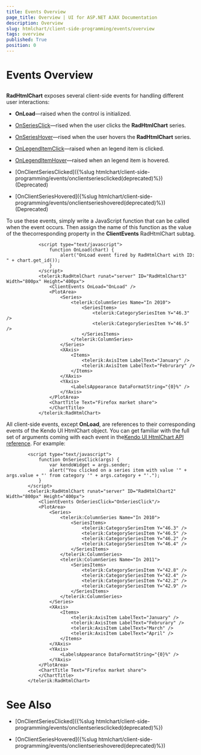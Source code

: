 ```yaml
---
title: Events Overview
page_title: Overview | UI for ASP.NET AJAX Documentation
description: Overview
slug: htmlchart/client-side-programming/events/overview
tags: overview
published: True
position: 0
---
```


# Events Overview



## 

__RadHtmlChart__ exposes several client-side events for handling different user interactions:

* __OnLoad__—raised when the control is initialized.

* [OnSeriesClick](http://docs.telerik.com/kendo-ui/api/dataviz/chart#events-seriesClick)—rised when the user clicks the __RadHtmlChart__ series.

* [OnSeriesHover](http://docs.telerik.com/kendo-ui/api/dataviz/chart#events-seriesHover)—rised when the user hovers the __RadHtmlChart__ series.

* [OnLegendItemClick](http://docs.telerik.com/kendo-ui/api/dataviz/chart#events-legendItemClick)—raised when an legend item is clicked.

* [OnLegendItemHover](http://docs.telerik.com/kendo-ui/api/dataviz/chart#events-legendItemHover)—raised when an legend item is hovered.

* [OnClientSeriesClicked]({%slug htmlchart/client-side-programming/events/onclientseriesclicked(deprecated)%}) (Deprecated)

* [OnClientSeriesHovered]({%slug htmlchart/client-side-programming/events/onclientserieshovered(deprecated)%}) (Deprecated)

To use these events, simply write a JavaScript function that can be called when the event occurs. Then assign the name of this function as the value of the thecorresponding property in the __ClientEvents__ RadHtmlChart subtag.

````ASPNET
			<script type="text/javascript">
				function OnLoad(chart) {
					alert("OnLoad event fired by RadHtmlChart with ID: " + chart.get_id());
				}
			</script>
			<telerik:RadHtmlChart runat="server" ID="RadHtmlChart3" Width="800px" Height="400px">
				<ClientEvents OnLoad="OnLoad" />
				<PlotArea>
					<Series>
						<telerik:ColumnSeries Name="In 2010">
							<SeriesItems>
								<telerik:CategorySeriesItem Y="46.3" />
								<telerik:CategorySeriesItem Y="46.5" />
							</SeriesItems>
						</telerik:ColumnSeries>
					</Series>
					<XAxis>
						<Items>
							<telerik:AxisItem LabelText="January" />
							<telerik:AxisItem LabelText="Februrary" />
						</Items>
					</XAxis>
					<YAxis>
						<LabelsAppearance DataFormatString="{0}%" />
					</YAxis>
				</PlotArea>
				<ChartTitle Text="Firefox market share">
				</ChartTitle>
			</telerik:RadHtmlChart>
````



All client-side events, except __OnLoad__, are references to their corresponding events of the Kendo UI HtmlChart object. You can get familiar with the full set of arguments coming with each event in the[Kendo UI HtmlChart API reference](http://docs.telerik.com/kendo-ui/api/dataviz/chart#events). For example:

````ASPNET
		<script type="text/javascript">
			function OnSeriesClick(args) {
				var kendoWidget = args.sender;
				alert("You clicked on a series item with value '" + args.value + "' from category '" + args.category + "'.");
			}
		</script>
		<telerik:RadHtmlChart runat="server" ID="RadHtmlChart2" Width="800px" Height="400px">
			<ClientEvents OnSeriesClick="OnSeriesClick"/>
			<PlotArea>
				<Series>
					<telerik:ColumnSeries Name="In 2010">
						<SeriesItems>
							<telerik:CategorySeriesItem Y="46.3" />
							<telerik:CategorySeriesItem Y="46.5" />
							<telerik:CategorySeriesItem Y="46.2" />
							<telerik:CategorySeriesItem Y="46.4" />
						</SeriesItems>
					</telerik:ColumnSeries>
					<telerik:ColumnSeries Name="In 2011">
						<SeriesItems>
							<telerik:CategorySeriesItem Y="42.8" />
							<telerik:CategorySeriesItem Y="42.4" />
							<telerik:CategorySeriesItem Y="42.2" />
							<telerik:CategorySeriesItem Y="42.9" />
						</SeriesItems>
					</telerik:ColumnSeries>
				</Series>
				<XAxis>
					<Items>
						<telerik:AxisItem LabelText="January" />
						<telerik:AxisItem LabelText="Februrary" />
						<telerik:AxisItem LabelText="March" />
						<telerik:AxisItem LabelText="April" />
					</Items>
				</XAxis>
				<YAxis>
					<LabelsAppearance DataFormatString="{0}%" />
				</YAxis>
			</PlotArea>
			<ChartTitle Text="Firefox market share">
			</ChartTitle>
		</telerik:RadHtmlChart>
````



# See Also

 * [OnClientSeriesClicked]({%slug htmlchart/client-side-programming/events/onclientseriesclicked(deprecated)%})

 * [OnClientSeriesHovered]({%slug htmlchart/client-side-programming/events/onclientserieshovered(deprecated)%})
